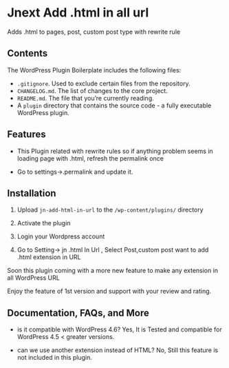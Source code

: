 # Jnext Add .html in all url

Adds .html to pages, post, custom post type with rewrite rule

## Contents

The WordPress Plugin Boilerplate includes the following files:

* `.gitignore`. Used to exclude certain files from the repository.
* `CHANGELOG.md`. The list of changes to the core project.
* `README.md`. The file that you’re currently reading.
* A `plugin` directory that contains the source code - a fully executable WordPress plugin.

## Features

* This Plugin related with rewrite rules so if anything problem seems in loading page with .html, refresh the permalink once 

* Go to settings->.permalink and update it.

## Installation

1) Upload `jn-add-html-in-url` to the `/wp-content/plugins/` directory

2) Activate the plugin  

3) Login your Wordpress account

4) Go to Setting-> jn .html In Url ,  Select Post,custom post want to add .html extension in URL

Soon this plugin coming with a more new feature to make any extension in all WordPress URL

Enjoy the feature of 1st version and support with your review and rating.

## Documentation, FAQs, and More

* is it compatible with WordPress 4.6?
Yes, It is Tested and compatible for WordPress 4.5 <  greater versions.

* can we use another extension instead of HTML?
No, Still this feature is not included in this plugin.
